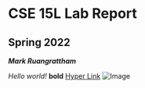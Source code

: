 # CSE 15L Lab Report
## Spring 2022
***Mark Ruangrattham***

*Hello world!*
**bold**
[Hyper Link](https://sites.google.com/eng.ucsd.edu/cse-15l-spring-2022/home)
![Image](http://url/a.png)
